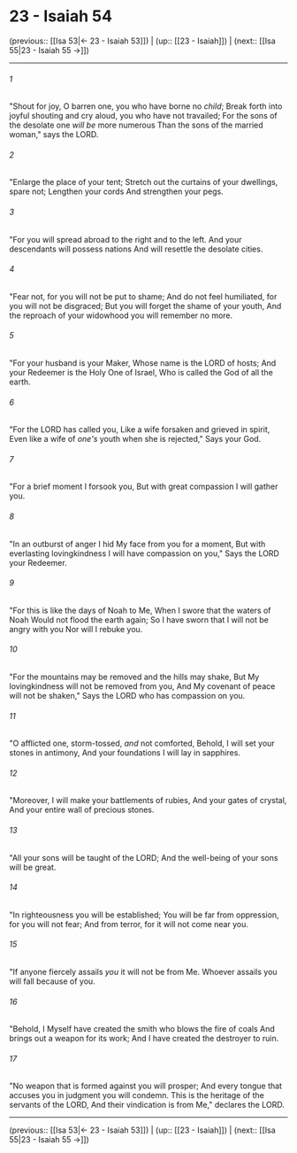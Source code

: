 # 23 - Isaiah 54

(previous:: [[Isa 53|← 23 - Isaiah 53]]) | (up:: [[23 - Isaiah]]) | (next:: [[Isa 55|23 - Isaiah 55 →]])

***


###### 1 
"Shout for joy, O barren one, you who have borne no _child_; Break forth into joyful shouting and cry aloud, you who have not travailed; For the sons of the desolate one _will be_ more numerous Than the sons of the married woman," says the LORD. 

###### 2 
"Enlarge the place of your tent; Stretch out the curtains of your dwellings, spare not; Lengthen your cords And strengthen your pegs. 

###### 3 
"For you will spread abroad to the right and to the left. And your descendants will possess nations And will resettle the desolate cities. 

###### 4 
"Fear not, for you will not be put to shame; And do not feel humiliated, for you will not be disgraced; But you will forget the shame of your youth, And the reproach of your widowhood you will remember no more. 

###### 5 
"For your husband is your Maker, Whose name is the LORD of hosts; And your Redeemer is the Holy One of Israel, Who is called the God of all the earth. 

###### 6 
"For the LORD has called you, Like a wife forsaken and grieved in spirit, Even like a wife of _one's_ youth when she is rejected," Says your God. 

###### 7 
"For a brief moment I forsook you, But with great compassion I will gather you. 

###### 8 
"In an outburst of anger I hid My face from you for a moment, But with everlasting lovingkindness I will have compassion on you," Says the LORD your Redeemer. 

###### 9 
"For this is like the days of Noah to Me, When I swore that the waters of Noah Would not flood the earth again; So I have sworn that I will not be angry with you Nor will I rebuke you. 

###### 10 
"For the mountains may be removed and the hills may shake, But My lovingkindness will not be removed from you, And My covenant of peace will not be shaken," Says the LORD who has compassion on you. 

###### 11 
"O afflicted one, storm-tossed, _and_ not comforted, Behold, I will set your stones in antimony, And your foundations I will lay in sapphires. 

###### 12 
"Moreover, I will make your battlements of rubies, And your gates of crystal, And your entire wall of precious stones. 

###### 13 
"All your sons will be taught of the LORD; And the well-being of your sons will be great. 

###### 14 
"In righteousness you will be established; You will be far from oppression, for you will not fear; And from terror, for it will not come near you. 

###### 15 
"If anyone fiercely assails _you_ it will not be from Me. Whoever assails you will fall because of you. 

###### 16 
"Behold, I Myself have created the smith who blows the fire of coals And brings out a weapon for its work; And I have created the destroyer to ruin. 

###### 17 
"No weapon that is formed against you will prosper; And every tongue that accuses you in judgment you will condemn. This is the heritage of the servants of the LORD, And their vindication is from Me," declares the LORD.

***

(previous:: [[Isa 53|← 23 - Isaiah 53]]) | (up:: [[23 - Isaiah]]) | (next:: [[Isa 55|23 - Isaiah 55 →]])
